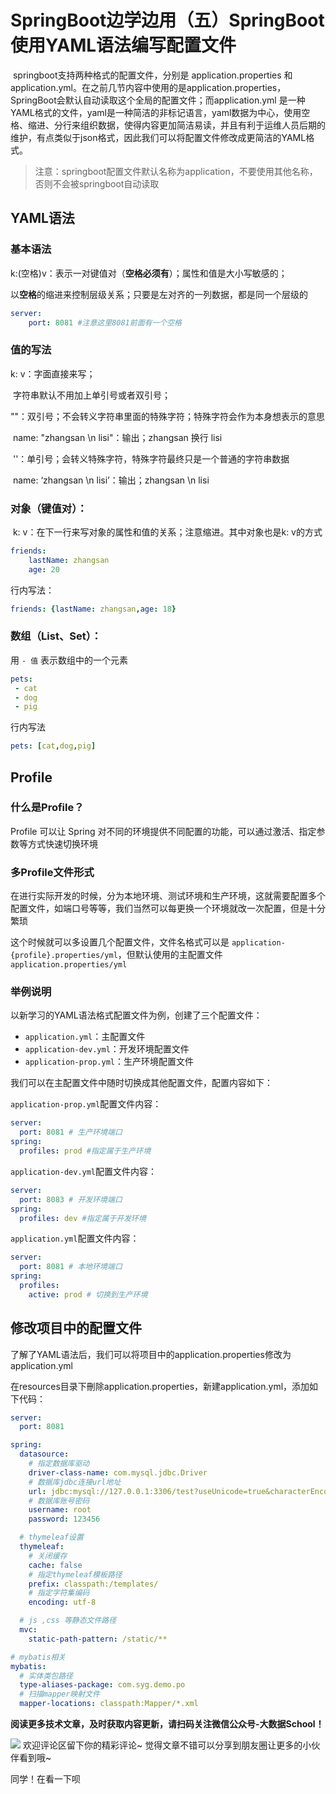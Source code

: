 # SpringBoot边学边用（五）SpringBoot使用YAML语法编写配置文件

​         springboot支持两种格式的配置文件，分别是 application.properties 和 application.yml。在之前几节内容中使用的是application.properties，SpringBoot会默认自动读取这个全局的配置文件；而application.yml 是一种YAML格式的文件，yaml是一种简洁的非标记语言，yaml数据为中心，使用空格、缩进、分行来组织数据，使得内容更加简洁易读，并且有利于运维人员后期的维护，有点类似于json格式，因此我们可以将配置文件修改成更简洁的YAML格式。

> 注意：springboot配置文件默认名称为application，不要使用其他名称，否则不会被springboot自动读取

## YAML语法

### 基本语法

k:(空格)v：表示一对键值对（**空格必须有**）；属性和值是大小写敏感的；

以**空格**的缩进来控制层级关系；只要是左对齐的一列数据，都是同一个层级的

```yaml
server:
    port: 8081 #注意这里8081前面有一个空格
```

### 值的写法

k: v：字面直接来写；

​		字符串默认不用加上单引号或者双引号；

​		""：双引号；不会转义字符串里面的特殊字符；特殊字符会作为本身想表示的意思

​				name:   "zhangsan \n lisi"：输出；zhangsan 换行  lisi

​		''：单引号；会转义特殊字符，特殊字符最终只是一个普通的字符串数据

​				name:   ‘zhangsan \n lisi’：输出；zhangsan \n  lisi

### 对象（键值对）：

​	k: v：在下一行来写对象的属性和值的关系；注意缩进。其中对象也是k: v的方式

```yaml
friends:
	lastName: zhangsan
	age: 20
```

行内写法：

```yaml
friends: {lastName: zhangsan,age: 18}
```

### 数组（List、Set）：

用 `- 值` 表示数组中的一个元素

```yaml
pets:
 - cat
 - dog
 - pig
```

行内写法

```yaml
pets: [cat,dog,pig]
```

## Profile

### 什么是Profile？

Profile 可以让 Spring 对不同的环境提供不同配置的功能，可以通过激活、指定参数等方式快速切换环境

### 多Profile文件形式

在进行实际开发的时候，分为本地环境、测试环境和生产环境，这就需要配置多个配置文件，如端口号等等，我们当然可以每更换一个环境就改一次配置，但是十分繁琐

这个时候就可以多设置几个配置文件，文件名格式可以是 `application-{profile}.properties/yml`，但默认使用的主配置文件 `application.properties/yml`

### 举例说明

以新学习的YAML语法格式配置文件为例，创建了三个配置文件：

- `application.yml`：主配置文件
- `application-dev.yml`：开发环境配置文件
- `application-prop.yml`：生产环境配置文件

我们可以在主配置文件中随时切换成其他配置文件，配置内容如下：

`application-prop.yml`配置文件内容：

```yml
server:
  port: 8081 # 生产环境端口
spring:
  profiles: prod #指定属于生产环境
```

`application-dev.yml`配置文件内容：

```yaml
server:
  port: 8083 # 开发环境端口
spring:
  profiles: dev #指定属于开发环境
```

`application.yml`配置文件内容：

```yaml
server:
  port: 8081 # 本地环境端口
spring:
  profiles:
    active: prod # 切换到生产环境
```

## 修改项目中的配置文件

了解了YAML语法后，我们可以将项目中的application.properties修改为application.yml

在resources目录下刪除application.properties，新建application.yml，添加如下代码：

```yaml
server:
  port: 8081

spring:
  datasource:
    # 指定数据库驱动
    driver-class-name: com.mysql.jdbc.Driver
    # 数据库jdbc连接url地址
    url: jdbc:mysql://127.0.0.1:3306/test?useUnicode=true&characterEncoding=utf-8&useSSL=true&serverTimezone=UTC
    # 数据库账号密码
    username: root
    password: 123456

  # thymeleaf设置
  thymeleaf:
    # 关闭缓存
    cache: false
    # 指定thymeleaf模板路径
    prefix: classpath:/templates/
    # 指定字符集编码
    encoding: utf-8

  # js ,css 等静态文件路径
  mvc:
    static-path-pattern: /static/**

# mybatis相关
mybatis:
  # 实体类包路径
  type-aliases-package: com.syg.demo.po
  # 扫描mapper映射文件
  mapper-locations: classpath:Mapper/*.xml
```

**阅读更多技术文章，及时获取内容更新，请扫码关注微信公众号-大数据School！**

![](http://images.simplesay.top/book/wechat.png)
欢迎评论区留下你的精彩评论~
觉得文章不错可以分享到朋友圈让更多的小伙伴看到哦~

同学！在看一下呗